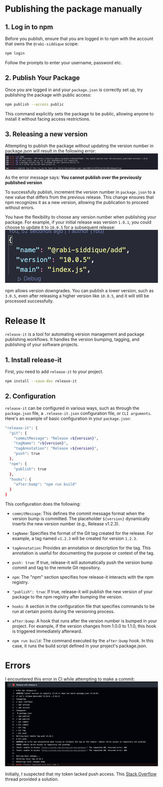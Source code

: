 # Publishing the package manually

## 1. Log in to npm

Before you publish, ensure that you are logged in to npm with the account that owns the `@rabi-siddique` scope:

```bash
npm login
```

Follow the prompts to enter your username, password etc.

## 2. Publish Your Package

Once you are logged in and your `package.json` is correctly set up, try publishing the package with public access:

```bash
npm publish --access public
```

This command explicitly sets the package to be public, allowing anyone to install it without facing access restrictions.

## 3. Releasing a new version

Attempting to publish the package without updating the version number in package.json will result in the following error:
![403 Forbidden](media/403.png)

As the error message says:
**You cannot publish over the previously published version**

To successfully publish, increment the version number in `package.json` to a new value that differs from the previous release. This change ensures that npm recognizes it as a new version, allowing the publication to proceed without errors.

You have the flexibility to choose any version number when publishing your package. For example, if your initial release was version `1.0.1`, you could choose to update it to `10.0.5` for a subsequent release:
![Version](media/version.png)

npm allows version downgrades. You can publish a lower version, such as `3.0.5`, even after releasing a higher version like `10.0.5`, and it will still be processed successfully.

# Release It

`release-it` is a tool for automating version management and package publishing workflows. It handles the version bumping, tagging, and publishing of your software projects.

## 1. Install release-it

First, you need to add `release-it` to your project.

```bash
npm install --save-dev release-it
```

## 2. Configuration

`release-it` can be configured in various ways, such as through the `package.json` file, a `.release-it.json` configuration file, or `CLI arguments`. Here's an example of basic configuration in your `package.json`:

```bash
"release-it": {
  "git": {
    "commitMessage": "Release v${version}",
    "tagName": "v${version}",
    "tagAnnotation": "Release v${version}",
    "push": true
  },
  "npm": {
    "publish": true
  },
  "hooks": {
    "after:bump": "npm run build"
  }
}
```

This configuration does the following:

- `commitMessage`: This defines the commit message format when the version bump is committed. The placeholder `${version}` dynamically inserts the new version number (e.g., Release v1.2.3).

- `tagName`: Specifies the format of the Git tag created for the release. For example, a tag named `v1.2.3` will be created for version `1.2.3`.

- `tagAnnotation`: Provides an annotation or description for the tag. This annotation is useful for documenting the purpose or context of the tag.

- `push: true`: If true, release-it will automatically push the version bump commit and tag to the remote Git repository.

- `npm`: The "npm" section specifies how release-it interacts with the npm registry.

- `"publish": true`: If true, release-it will publish the new version of your package to the npm registry after bumping the version.

- `hooks`: A section in the configuration file that specifies commands to be run at certain points during the versioning process.

- `after:bump`: A hook that runs after the version number is bumped in your project. For example, if the version changes from 1.0.0 to 1.1.0, this hook is triggered immediately afterward.

- `npm run build`: The command executed by the `after:bump` hook. In this case, it runs the build script defined in your project's package.json.

# Errors

I encountered this error in CI while attempting to make a commit:
![alt](media/token.png)

Initially, I suspected that my token lacked push access. This [Stack Overflow](https://stackoverflow.com/questions/70538793/remote-write-access-to-repository-not-granted-fatal-unable-to-access) thread provided a solution.
